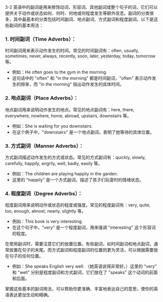 3-2
英语中的副词是用来修饰动词、形容词、其他副词或整个句子的词，它们可以提供关于动作或状态如何、何时、何地或何程度发生等额外信息。副词的分类很多，其中最基本的分类包括时间副词、地点副词、方式副词和程度副词。以下是这些副词的基本用法：

### 1. 时间副词（Time Adverbs）：
时间副词用来表示动作发生的时间。常见的时间副词有：often, usually, sometimes, never, always, recently, soon, later, yesterday, today, tomorrow 等。
- 例如：He often goes to the gym in the morning.
- 这句话中的 "often" 和 "in the morning" 都是时间副词，"often" 表示动作发生的频率，而 "in the morning" 指出动作发生的具体时间。

### 2. 地点副词（Place Adverbs）：
地点副词用来说明动作发生的地点。常见的地点副词有：here, there, everywhere, nowhere, home, abroad, upstairs, downstairs 等。
- 例如：She is waiting for you downstairs.
- 在这个例子中，"downstairs" 是一个地点副词，表明了她等待的具体位置。

### 3. 方式副词（Manner Adverbs）：
方式副词描述动作发生的方式或状态。常见的方式副词有：quickly, slowly, carefully, happily, angrily, well, badly, easily 等。
- 例如：The children are playing happily in the garden.
- 这里的 "happily" 是一个方式副词，描述了孩子们玩耍时的情绪状态。

### 4. 程度副词（Degree Adverbs）：
程度副词用来说明动作或状态的程度或强度。常见的程度副词有：very, quite, too, enough, almost, nearly, slightly 等。
- 例如：This book is very interesting.
- 在这个句子中，"very" 是一个程度副词，用来强调 "interesting" 这个形容词的程度。

在使用副词时，需要注意它们的放置位置。有些副词，如时间副词和地点副词，通常放置在句子的末尾。而方式副词和程度副词的位置则更为灵活，可以根据需要放在句子的任何位置。
- 例如：She speaks English very well. （她英语说得非常好。）这里的 "very" 和 "well" 分别是程度副词和方式副词，它们放在了 "speaks" 这个动词的前面和后面。

掌握这些基本的副词用法，可以帮助你更准确、丰富地表达自己的意思，使你的英语表达更加生动和精确。